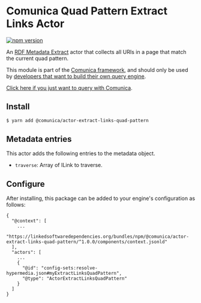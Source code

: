 # Comunica Quad Pattern Extract Links Actor

[![npm version](https://badge.fury.io/js/%40comunica%2Factor-extract-links-quad-pattern.svg)](https://www.npmjs.com/package/@comunica/actor-extract-links-quad-pattern)

An [RDF Metadata Extract](https://github.com/comunica/comunica/tree/master/packages/bus-extract-links) actor that
collects all URIs in a page that match the current quad pattern.

This module is part of the [Comunica framework](https://github.com/comunica/comunica),
and should only be used by [developers that want to build their own query engine](https://comunica.dev/docs/modify/).

[Click here if you just want to query with Comunica](https://comunica.dev/docs/query/).

## Install

```bash
$ yarn add @comunica/actor-extract-links-quad-pattern
```

## Metadata entries

This actor adds the following entries to the metadata object.

* `traverse`: Array of ILink to traverse.

## Configure

After installing, this package can be added to your engine's configuration as follows:
```text
{
  "@context": [
    ...
    "https://linkedsoftwaredependencies.org/bundles/npm/@comunica/actor-extract-links-quad-pattern/^1.0.0/components/context.jsonld"
  ],
  "actors": [
    ...
    {
      "@id": "config-sets:resolve-hypermedia.json#myExtractLinksQuadPattern",
      "@type": "ActorExtractLinksQuadPattern"
    }
  ]
}
```
